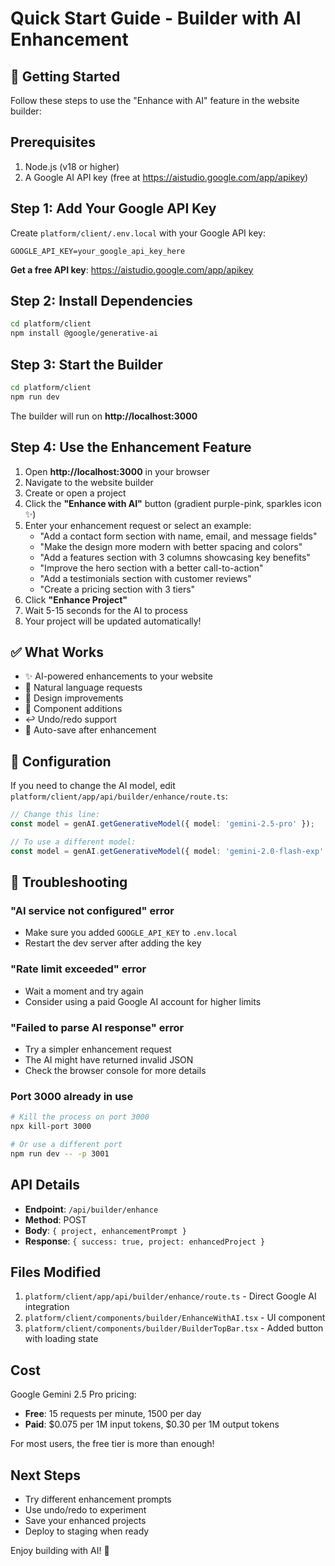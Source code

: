 # Quick Start Guide - Builder with AI Enhancement

## 🚀 Getting Started

Follow these steps to use the "Enhance with AI" feature in the website builder:

## Prerequisites

1. Node.js (v18 or higher)
2. A Google AI API key (free at https://aistudio.google.com/app/apikey)

## Step 1: Add Your Google API Key

Create `platform/client/.env.local` with your Google API key:

```env
GOOGLE_API_KEY=your_google_api_key_here
```

**Get a free API key**: https://aistudio.google.com/app/apikey

## Step 2: Install Dependencies

```bash
cd platform/client
npm install @google/generative-ai
```

## Step 3: Start the Builder

```bash
cd platform/client
npm run dev
```

The builder will run on **http://localhost:3000**

## Step 4: Use the Enhancement Feature

1. Open **http://localhost:3000** in your browser
2. Navigate to the website builder
3. Create or open a project
4. Click the **"Enhance with AI"** button (gradient purple-pink, sparkles icon ✨)
5. Enter your enhancement request or select an example:
   - "Add a contact form section with name, email, and message fields"
   - "Make the design more modern with better spacing and colors"
   - "Add a features section with 3 columns showcasing key benefits"
   - "Improve the hero section with a better call-to-action"
   - "Add a testimonials section with customer reviews"
   - "Create a pricing section with 3 tiers"
6. Click **"Enhance Project"**
7. Wait 5-15 seconds for the AI to process
8. Your project will be updated automatically!

## ✅ What Works

- ✨ AI-powered enhancements to your website
- 📝 Natural language requests
- 🎨 Design improvements
- 🔧 Component additions
- ↩️ Undo/redo support
- 💾 Auto-save after enhancement

## 🔧 Configuration

If you need to change the AI model, edit `platform/client/app/api/builder/enhance/route.ts`:

```typescript
// Change this line:
const model = genAI.getGenerativeModel({ model: 'gemini-2.5-pro' });

// To use a different model:
const model = genAI.getGenerativeModel({ model: 'gemini-2.0-flash-exp' });
```

## 🐛 Troubleshooting

### "AI service not configured" error
- Make sure you added `GOOGLE_API_KEY` to `.env.local`
- Restart the dev server after adding the key

### "Rate limit exceeded" error
- Wait a moment and try again
- Consider using a paid Google AI account for higher limits

### "Failed to parse AI response" error
- Try a simpler enhancement request
- The AI might have returned invalid JSON
- Check the browser console for more details

### Port 3000 already in use
```bash
# Kill the process on port 3000
npx kill-port 3000

# Or use a different port
npm run dev -- -p 3001
```

## API Details

- **Endpoint**: `/api/builder/enhance`
- **Method**: POST
- **Body**: `{ project, enhancementPrompt }`
- **Response**: `{ success: true, project: enhancedProject }`

## Files Modified

1. `platform/client/app/api/builder/enhance/route.ts` - Direct Google AI integration
2. `platform/client/components/builder/EnhanceWithAI.tsx` - UI component
3. `platform/client/components/builder/BuilderTopBar.tsx` - Added button with loading state

## Cost

Google Gemini 2.5 Pro pricing:
- **Free**: 15 requests per minute, 1500 per day
- **Paid**: $0.075 per 1M input tokens, $0.30 per 1M output tokens

For most users, the free tier is more than enough!

## Next Steps

- Try different enhancement prompts
- Use undo/redo to experiment
- Save your enhanced projects
- Deploy to staging when ready

Enjoy building with AI! 🚀